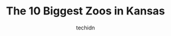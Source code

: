 ---
layout: ampstory
image: https://i0.wp.com/paketmu.com/wp-content/uploads/2023/06/great-bend-brit-spaugh-zoo-0-in-kansas-1686370757.jpeg?resize=640,853
author: techidn
featured: false
description: Explore the diverse Zoo scene in Kansas, home to an incredible selection of 10 establishments catering to every taste. Whether youre in search of iconic favorites or undiscovered treasures,
title: The 10 Biggest Zoos in Kansas
cover:
   title: The 10 Biggest Zoos in Kansas
   subtitle: RICKPATE
   background: https://paketmu.com/wp-content/uploads/2023/06/great-bend-brit-spaugh-zoo-0-in-kansas-1686370757.jpeg

pages: 
 - layout: thirds
   top: <h1>#1 Kansas City Zoo</h1>
   bottom: "<p>We had an amazing time! Since we went on Sunday, not everything was open, but thats okay!The Staff was all so friendly and informative! That was very appreciated! The </p>"
   background: https://paketmu.com/wp-content/uploads/2023/06/great-bend-brit-spaugh-zoo-1-in-kansas-1686370758.jpeg
   backgroundblur: true
 - layout: thirds
   top: <h1>#2 Sedgwick County Zoo</h1>
   bottom: "<p>The best zoo in the world in my opinion! Especially if you like tropical birds. They have a walk-in aviary with lots of beautiful, healthy pigeon/dove species and other b</p>"
   background: https://paketmu.com/wp-content/uploads/2023/06/great-bend-brit-spaugh-zoo-2-in-kansas-1686370758.jpeg
   cta:
      link: https://paketmu.com/the-10-biggest-zoos-in-kansas/
      text: The 10 Biggest Zoos in Kansas
 - layout: thirds
   top: <h1>#3 Deanna Rose Childrens Farmstead</h1>
   bottom: "<p>A great morning at Deanna Rose Farmstead. Kids love it! Chickens, cows, horses, goats, pigs, fish & more to see (and even feed). There are plenty of trees so even on hot </p>"
   background: https://paketmu.com/wp-content/uploads/2023/06/great-bend-brit-spaugh-zoo-3-in-kansas-1686370760.jpeg
   cta:
      link: https://paketmu.com/the-10-biggest-zoos-in-kansas/
      text: The 10 Biggest Zoos in Kansas
 - layout: thirds
   top: <h1>#4 Topeka Zoo & Conservation Center</h1>
   bottom: "<p>635 SW Gage Blvd, Topeka, KS 66606, United States</p>"
   background: https://images.unsplash.com/photo-1608501821300-4f99e58bba77?ixlib=rb-4.0.3&ixid=MnwxMjA3fDB8MHxwaG90by1wYWdlfHx8fGVufDB8fHx8&auto=format&fit=crop&w=640&h=853&q=80
   cta:
      link: https://paketmu.com/the-10-biggest-zoos-in-kansas/
      text: The 10 Biggest Zoos in Kansas
 - layout: thirds
   top: <h1>#5 Tanganyika Wildlife Park</h1>
   bottom: "<p>1000 S Hawkins Ln, Goddard, KS 67052, United States</p>"
   background: https://images.unsplash.com/photo-1620421680010-0766ff230392?ixlib=rb-4.0.3&ixid=MnwxMjA3fDB8MHxwaG90by1wYWdlfHx8fGVufDB8fHx8&auto=format&fit=crop&w=640&h=853&q=80
   cta:
      link: https://paketmu.com/the-10-biggest-zoos-in-kansas/
      text: The 10 Biggest Zoos in Kansas
 - layout: thirds
   top: <h1>#6 Rolling Hills Zoo</h1>
   bottom: "<p>625 N Hedville Rd, Salina, KS 67401, United States</p>"
   background: https://images.unsplash.com/photo-1599422314077-f4dfdaa4cd09?ixlib=rb-4.0.3&ixid=MnwxMjA3fDB8MHxwaG90by1wYWdlfHx8fGVufDB8fHx8&auto=format&fit=crop&w=640&h=853&q=80
   cta:
      link: https://paketmu.com/the-10-biggest-zoos-in-kansas/
      text: The 10 Biggest Zoos in Kansas
 - layout: thirds
   top: <h1>#7 Lee Richardson Zoo</h1>
   bottom: "<p>312 E Finnup Dr, Garden City, KS 67846, United States</p>"
   background: https://images.unsplash.com/photo-1518640467707-6811f4a6ab73?ixlib=rb-4.0.3&ixid=MnwxMjA3fDB8MHxwaG90by1wYWdlfHx8fGVufDB8fHx8&auto=format&fit=crop&w=640&h=853&q=80
   cta:
      link: https://paketmu.com/the-10-biggest-zoos-in-kansas/
      text: The 10 Biggest Zoos in Kansas
 - layout: thirds
   middle: Continue reading...
   background: https://images.unsplash.com/photo-1531169509526-f8f1fdaa4a67?ixlib=rb-4.0.3&ixid=MnwxMjA3fDB8MHxwaG90by1wYWdlfHx8fGVufDB8fHx8&auto=format&fit=crop&w=640&h=853&q=80
   cta:
      link: https://paketmu.com/the-10-biggest-zoos-in-kansas/
      text: The 10 Biggest Zoos in Kansas
      
---
